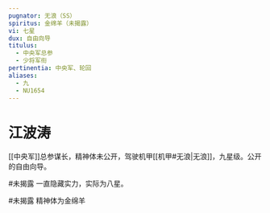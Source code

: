 ```yaml
---
pugnator: 无浪（SS）
spiritus: 金绵羊（未揭露）
vi: 七星
dux: 自由向导
titulus:
  - 中央军总参
  - 少将军衔
pertinentia: 中央军、轮回
aliases:
  - 九
  - NU1654
---
```


# 江波涛

[[中央军]]总参谋长，精神体未公开，驾驶机甲[[机甲#无浪|无浪]]，九星级。公开的自由向导。

#未揭露 一直隐藏实力，实际为八星。

#未揭露 精神体为金绵羊
